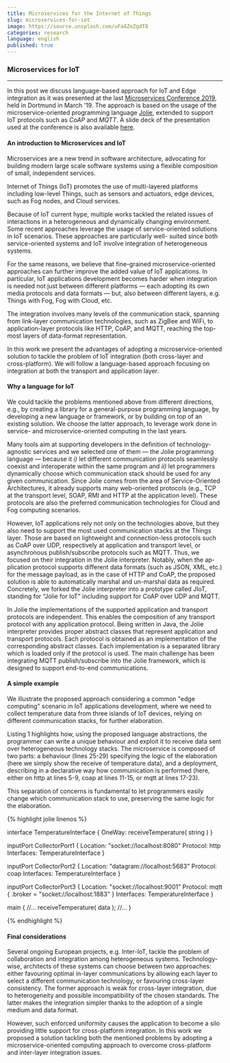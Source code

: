 ```yaml
---
title: Microservices for the Internet of Things
slug: microservices-for-iot
image: https://source.unsplash.com/uFa4ZoZgdT8
categories: research
language: english
published: true
---
```


### Microservices for IoT
---
In this post we discuss language-based approach for IoT and Edge integration as it was presented at the last [Microservices Conference 2019](https://www.conf-micro.services/), held in Dortmund in March '19.
The approach is based on the usage of the microservice-oriented programming language [Jolie](http://jolie-lang.org), extended to support IoT protocols such as _CoAP_ and _MQTT_.
A slide deck of the presentation used at the conference is also available [here](https://www.conf-micro.services/2019/slides/papers/day2/applications2/Zingaro.pdf).

#### An introduction to Microservices and IoT

Microservices are a new trend in software architecture, advocating for building modern large scale software systems using a flexible composition of small, independent services.

Internet of Things (IoT) promotes the use of multi-layered platforms including low-level Things, such as sensors and actuators, edge devices, such as Fog nodes, and Cloud services.

Because of IoT current hype, multiple works tackled the related issues of interactions in a heterogeneous and dynamically changing environment. 
Some recent approaches leverage the usage of service-oriented solutions in IoT scenarios. 
These approaches are particularly well- suited since both service-oriented systems and IoT involve integration of heterogeneous systems.

For the same reasons, we believe that fine-grained microservice-oriented approaches can further improve the added value of IoT applications. 
In particular, IoT applications development becomes harder when integration is needed not just between different platforms — each adopting its own media protocols and data formats — but, also between different layers, e.g. Things with Fog, Fog with Cloud, etc.

The integration involves many levels of the communication stack, spanning from link-layer communication technologies, such as ZigBee and WiFi, to application-layer protocols like HTTP, CoAP, and MQTT, reaching the top-most layers of data-format representation. 

In this work we present the advantages of adopting a microservice-oriented solution to tackle the problem of IoT integration (both cross-layer and cross-platform). 
We will follow a language-based approach focusing on integration at both the transport and application layer.

#### Why a language for IoT

We could tackle the problems mentioned above from different directions, e.g., by creating a library for a general-purpose programming language, by developing a new language or framework, or by building on top of an existing solution. 
We choose the latter approach, to leverage work done in service- and microservice-oriented computing in the last years. 

Many tools aim at supporting developers in the definition of technology-agnostic services and we selected one of them — the Jolie programming language — because it _i)_ let different communication protocols seamlessly coexist and interoperate within the same program and _ii)_ let programmers dynamically choose which communication stack should be used for any given communication. 
Since Jolie comes from the area of Service-Oriented Architectures, it already supports many web-oriented protocols (e.g., TCP at the transport level, SOAP, RMI and HTTP at the application level).
These protocols are also the preferred communication technologies for Cloud and Fog computing scenarios.

However, IoT applications rely not only on the technologies above, but they also need to support the most used communication stacks at the Things layer. 
Those are based on lightweight and connection-less protocols such as CoAP over UDP, respectively at application and transport level, or asynchronous publish/subscribe protocols such as MQTT. 
Thus, we focused on their integration in the Jolie interpreter. 
Notably, when the ap- plication protocol supports different data formats (such as JSON, XML, etc.) for the message payload, as in the case of HTTP and CoAP, the proposed solution is able to automatically
marshal and un-marshal data as required. 
Concretely, we forked the Jolie interpreter into a prototype called JIoT, standing for “Jolie for IoT” including support for CoAP over UDP and MQTT.

In Jolie the implementations of the supported application and transport protocols are independent. 
This enables the composition of any transport protocol with any application protocol. 
Being written in Java, the Jolie interpreter provides proper abstract classes that represent application and transport protocols. 
Each protocol is obtained as an implementation of the corresponding abstract classes.
Each implementation is a separated library which is loaded only if the protocol is used. 
The main challenge has been integrating MQTT publish/subscribe into the Jolie framework, which is designed to support end-to-end communications.

#### A simple example

We illustrate the proposed approach considering a common "edge computing" scenario in IoT applications development, where we need to collect temperature data from three islands of IoT devices, relying on different communication stacks, for further elaboration. 

Listing 1 highlights how, using the proposed language abstractions, the programmer can write a unique behaviour and exploit it to receive data sent over heterogeneous technology stacks. 
The microservice is composed of two parts: a behaviour (lines 25-29) specifying the logic of the elaboration (here we simply show the receive of temperature data), and a deployment, describing in a declarative way how communication is performed (here, either on http at lines 5-9, coap at lines 11-15, or mqtt at lines 17-23). 

This separation of concerns is fundamental to let programmers easily change which communication stack to use, preserving the same logic for the elaboration.

{% highlight jolie linenos %}

interface TemperatureInterface {
  OneWay: receiveTemperature( string )
}

inputPort CollectorPort1 {
  Location: "socket://localhost:8080"
  Protocol: http
  Interfaces: TemperatureInterface
}

inputPort CollectorPort2 {
  Location: "datagram://localhost:5683"
  Protocol: coap
  Interfaces: TemperatureInterface
}

inputPort CollectorPort3 {
  Location: "socket://localhost:9001"
  Protocol: mqtt {
    .broker = "socket://localhost:1883"
  }
  Interfaces: TemperatureInterface
}

main
{
  //...
  receiveTemperature( data );
  //...
}

{% endhighlight %}

#### Final considerations

Several ongoing European projects, e.g. Inter-IoT, tackle the problem of collaboration and integration among heterogeneous systems. 
Technology-wise, architects of these systems can choose between two approaches: either favouring optimal in-layer communications by allowing each layer to select a different communication technology, or favouring cross-layer consistency. 
The former approach is weak for cross-layer integration, due to heterogeneity and possible incompatibility of the chosen standards. 
The latter makes the integration simpler thanks to the adoption of a single medium and data format. 

However, such enforced uniformity causes the application to become a silo providing little support for cross-platform integration. 
In this work we proposed a solution tackling both the mentioned problems by adopting a microservice-oriented computing approach to overcome cross-platform and inter-layer integration issues.
